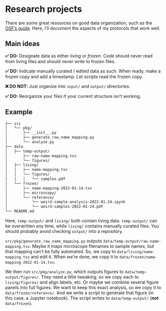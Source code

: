 # Research projects

There are some great resources on good data organization, such as the
[OSF’s guide](https://help.osf.io/article/147-organizing-files).
Here, I’ll document the aspects of my protocols that work well.

## Main ideas

**✅ DO:**
Designate data as either _living_ or _frozen_.
Code should never read from living files and should never write to frozen files.

**✅ DO:**
Indicate manually curated / edited data as such.
When ready, make a frozen copy and add a timestamp.
Let scripts read the frozen copy.

**❌ DO NOT:**
Just organize into `input/` and `output/` directories.

**✅ DO:**
Reorganize your files if your current structure isn’t working.

## Example

```bash
├── src
│   └── pkg/
│       ├── __init__.py
│       ├── generate_raw_name_mapping.py
│       └── analyze.py
├── data
│   ├── temp-output/
│       ├── raw-name-mapping.tsv
│       └── figures/
│   ├── living/
│   │   ├── name-mapping.tsv
│   │   └── figures/
│   │   │   └── samples.pdf
│   └── frozen/
│       ├── name-mapping-2022-01-14.tsv
│       ├── microscopy/
│       └── reference/
│           └── weird-sample-analysis-2022-01-24.ipynb
│           └── weird-samples-2022-01-24.pdf
└── README.md
```

Here, `temp-output/` and `living/` both contain living data.
`temp-output/` can be overwritten any time, while `living/` contains manually curated files.
You should probably avoid checking `output/` into a repository.

`src/pkg/generate_raw_name_mapping.py` outputs `data/temp-output/raw-name-mapping.tsv`.
Maybe it maps microscope filenames to sample names, but that mapping can’t be fully automated.
So, we copy to `data/living/name-mapping.tsv` and edit it.
When we’re done, we copy it to `data/frozen/name-mapping-2022-01-14.tsv`.

We then run `src/pkg/analyze.py`, which outputs figures to `data/temp-output/figures/`.
They need a little tweaking, so we copy each to `living/figures/` and align labels, etc.
Or maybe we combine several figure panels into full figures.
We want to keep this exact analysis, so we copy it to `data/frozen/reference/`.
And we write a script to generate that figure (in this case, a Jupyter notebook).
The script writes to `data/temp-output/` (**not** `data/frozen`).
